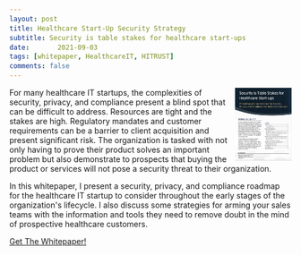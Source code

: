 ```yaml
---
layout: post
title: Healthcare Start-Up Security Strategy
subtitle: Security is table stakes for healthcare start-ups
date:   	2021-09-03
tags: [whitepaper, HealthcareIT, HITRUST]
comments: false
---
```

<img style="float: right; max-width:20%; height:auto;" src="https://raw.githubusercontent.com/shanepeden/shanepeden.com/master/assets/img/healthcarestrategycover.png" alt="Shane Peden's DevSecOps Whitepaper Cover">
For many healthcare IT startups, the complexities of security, privacy, and compliance present a blind spot that can be difficult to address. Resources are tight and the stakes are high. Regulatory mandates and customer requirements can be a barrier to client acquisition and present significant risk. The organization is tasked with not only having to prove their product solves an important problem but also demonstrate to prospects that buying the product or services will not pose a security threat to their organization.

In this whitepaper, I present a security, privacy, and compliance roadmap for the healthcare IT startup to consider throughout the early stages of the organization's lifecycle. I also discuss some strategies for arming your sales teams with the information and tools they need to remove doubt in the mind of prospective healthcare customers.

<div class="centered">
  <a class="btn btn-success btn-lg get-started-btn" href="https://raw.githubusercontent.com/shanepeden/shanepeden.com/master/assets/img/shanepedenhealthreitstrategy.pdf">Get The Whitepaper!</a>
</div>
